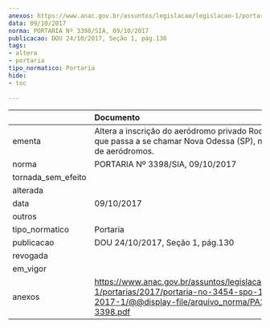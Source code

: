 ```yaml
---
anexos: https://www.anac.gov.br/assuntos/legislacao/legislacao-1/portarias/2017/portaria-no-3454-spo-18-10-2017-1/@@display-file/arquivo_norma/PA2017-3398.pdf
data: 09/10/2017
norma: PORTARIA Nº 3398/SIA, 09/10/2017
publicacao: DOU 24/10/2017, Seção 1, pág.130
tags:
- altera
- portaria
tipo_normatico: Portaria
hide: 
- toc 
 
---
```


|                    | Documento                                                                                                                                              |
|:-------------------|:-------------------------------------------------------------------------------------------------------------------------------------------------------|
| ementa             | Altera a inscrição do aeródromo privado Rodrigues (SP), que passa a se chamar Nova Odessa (SP), no cadastro de aeródromos.                             |
| norma              | PORTARIA Nº 3398/SIA, 09/10/2017                                                                                                                       |
| tornada_sem_efeito |                                                                                                                                                        |
| alterada           |                                                                                                                                                        |
| data               | 09/10/2017                                                                                                                                             |
| outros             |                                                                                                                                                        |
| tipo_normatico     | Portaria                                                                                                                                               |
| publicacao         | DOU 24/10/2017, Seção 1, pág.130                                                                                                                       |
| revogada           |                                                                                                                                                        |
| em_vigor           |                                                                                                                                                        |
| anexos             | https://www.anac.gov.br/assuntos/legislacao/legislacao-1/portarias/2017/portaria-no-3454-spo-18-10-2017-1/@@display-file/arquivo_norma/PA2017-3398.pdf |